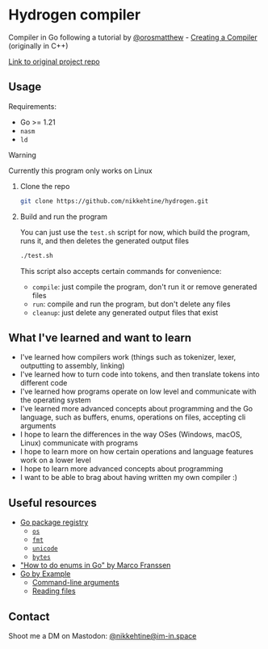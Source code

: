 # Hydrogen compiler

Compiler in Go following a tutorial by [@orosmatthew](https://github.com/orosmatthew) - [Creating a Compiler](https://www.youtube.com/playlist?list=PLUDlas_Zy_qC7c5tCgTMYq2idyyT241qs) (originally in C++)

[Link to original project repo](https://github.com/orosmatthew/hydrogen-cpp)

## Usage

Requirements:

-   Go >= 1.21
-   `nasm`
-   `ld`

> [!WARNING]
> Currently this program only works on Linux

1. Clone the repo

    ```bash
    git clone https://github.com/nikkehtine/hydrogen.git
    ```

2. Build and run the program

    You can just use the `test.sh` script for now, which build the program, runs it, and then deletes the generated output files

    ```bash
    ./test.sh
    ```

    This script also accepts certain commands for convenience:

    - `compile`: just compile the program, don't run it or remove generated files
    - `run`: compile and run the program, but don't delete any files
    - `cleanup`: just delete any generated output files that exist

## What I've learned and want to learn

-   I've learned how compilers work (things such as tokenizer, lexer, outputting to assembly, linking)
-   I've learned how to turn code into tokens, and then translate tokens into different code
-   I've learned how programs operate on low level and communicate with the operating system
-   I've learned more advanced concepts about programming and the Go language, such as buffers, enums, operations on files, accepting cli arguments
-   I hope to learn the differences in the way OSes (Windows, macOS, Linux) communicate with programs
-   I hope to learn more on how certain operations and language features work on a lower level
-   I hope to learn more advanced concepts about programming
-   I want to be able to brag about having written my own compiler :)

## Useful resources

-   [Go package registry](https://pkg.go.dev)
    -   [`os`](https://pkg.go.dev/os)
    -   [`fmt`](https://pkg.go.dev/fmt)
    -   [`unicode`](https://pkg.go.dev/unicode)
    -   [`bytes`](https://pkg.go.dev/bytes)
-   ["How to do enums in Go" by Marco Franssen](https://marcofranssen.nl/how-to-do-enums-in-go)
-   [Go by Example](https://gobyexample.com)
    -   [Command-line arguments](https://gobyexample.com/command-line-arguments)
    -   [Reading files](https://gobyexample.com/reading-files)

## Contact

Shoot me a DM on Mastodon: [@nikkehtine@im-in.space](https://im-in.space/@nikkehtine)
